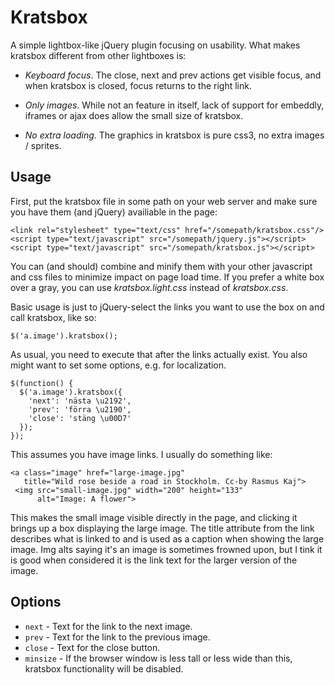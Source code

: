 Kratsbox
========

A simple lightbox-like jQuery plugin focusing on usability.
What makes kratsbox different from other lightboxes is:

* _Keyboard focus_.  The close, next and prev actions get visible
  focus, and when kratsbox is closed, focus returns to the right link.

* _Only images_.  While not an feature in itself, lack of support for
  embeddly, iframes or ajax does allow the small size of kratsbox.

* _No extra loading_.  The graphics in kratsbox is pure css3, no extra
  images / sprites.


Usage
-----

First, put the kratsbox file in some path on your web server and make
sure you have them (and jQuery) availiable in the page:

    <link rel="stylesheet" type="text/css" href="/somepath/kratsbox.css"/>
    <script type="text/javascript" src="/somepath/jquery.js"></script>
    <script type="text/javascript" src="/somepath/kratsbox.js"></script>

You can (and should) combine and minify them with your other javascript and
css files to minimize impact on page load time.
If you prefer a white box over a gray, you can use _kratsbox.light.css_
instead of _kratsbox.css_.

Basic usage is just to jQuery-select the links you want to use the box
on and call kratsbox, like so:

    $('a.image').kratsbox();

As usual, you need to execute that after the links actually exist.
You also might want to set some options, e.g. for localization.
  
    $(function() {
      $('a.image').kratsbox({
        'next': 'nästa \u2192',
        'prev': 'förra \u2190',
        'close': 'stäng \u00D7'
      });
    });

This assumes you have image links.  I usually do something like:

    <a class="image" href="large-image.jpg"
       title="Wild rose beside a road in Stockholm. Cc-by Rasmus Kaj">
     <img src="small-image.jpg" width="200" height="133"
          alt="Image: A flower">
   </a>

This makes the small image visible directly in the page, and clicking it
brings up a box displaying the large image.
The title attribute from the link describes what is linked to and is
used as a caption when showing the large image.
Img alts saying it's an image is sometimes frowned upon, but I tink it
is good when considered it is the link text for the larger version of
the image.

Options
-------

* `next` - Text for the link to the next image.
* `prev` - Text for the link to the previous image.
* `close` - Text for the close button.
* `minsize` - If the browser window is less tall or less wide than
   this, kratsbox functionality will be disabled.
